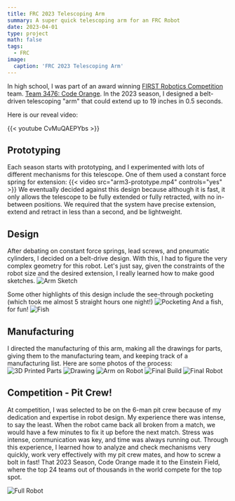 ```yaml
---
title: FRC 2023 Telescoping Arm
summary: A super quick telescoping arm for an FRC Robot
date: 2023-04-01
type: project
math: false
tags:
  - FRC
image:
  caption: 'FRC 2023 Telescoping Arm'
---
```

In high school, I was part of an award winning [FIRST Robotics Competition](https://www.firstinspires.org/robotics/frc) team. [Team 3476: Code Orange](https://www.teamcodeorange.com/). In the 2023 season, I designed a belt-driven telescoping "arm" that could extend up to 19 inches in 0.5 seconds.

Here is our reveal video:

{{< youtube CvMuQAEPYbs >}}

## Prototyping
Each season starts with prototyping, and I experimented with lots of different mechanisms for this telescope. One of them used a constant force spring for extension:
{{< video src="arm3-prototype.mp4" controls="yes" >}}
We eventually decided against this design because although it is fast, it only allows the telescope to be fully extended or fully retracted, with no in-between positions. We required that the system have precise extension, extend and retract in less than a second, and be lightweight.

## Design
After debating on constant force springs, lead screws, and pneumatic cylinders, I decided on a belt-drive design. With this, I had to figure the very complex geometry for this robot. Let's just say, given the constraints of the robot size and the desired extension, I really learned how to make good sketches.
![Arm Sketch](arm3-sketch.jpg)

Some other highlights of this design include the see-through pocketing (which took me almost 5 straight hours one night!)
![Pocketing](arm3-pocketing.jpg)
And a fish, for fun!
![Fish](arm3-fish.jpg)

## Manufacturing
I directed the manufacturing of this arm, making all the drawings for parts, giving them to the manufacturing team, and keeping track of a manufacturing list. Here are some photos of the process:
![3D Printed Parts](arm3-printed-parts.jpg)
![Drawing](arm3-drawing.jpg)
![Arm on Robot](arm3-on-robot.jpg)
![Final Build](arm3-final-build.jpg)
![Final Robot](arm3-final-on-robot.jpg)

## Competition - Pit Crew!
At competition, I was selected to be on the 6-man pit crew because of my dedication and expertise in robot design. My experience there was intense, to say the least. When the robot came back all broken from a match, we would have a few minutes to fix it up before the next match. Stress was intense, communication was key, and time was always running out. Through this experience, I learned how to analyze and check mechanisms very quickly, work very effectively with my pit crew mates, and how to screw a bolt in fast! That 2023 Season, Code Orange made it to the Einstein Field, where the top 24 teams out of thousands in the world compete for the top spot.

![Full Robot](arm3-full-robot.jpg)